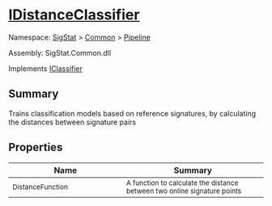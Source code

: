 # [IDistanceClassifier](./IDistanceClassifier.md)

Namespace: [SigStat]() > [Common](./../README.md) > [Pipeline](./README.md)

Assembly: SigStat.Common.dll

Implements [IClassifier](./IClassifier.md)

## Summary
Trains classification models based on reference signatures, by calculating the distances between signature pairs

## Properties

| Name | Summary | 
| --- | --- | 
| <sub>DistanceFunction</sub><img width=200/>| <sub>A function to calculate the distance between two online signature points</sub>| <br>


